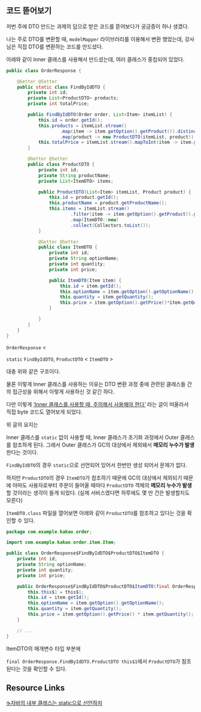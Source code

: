 ## 코드 뜯어보기

저번 주에 DTO 만드는 과제의 답으로 받은 코드를 뜯어보다가 궁금증이 하나 생겼다.

나는 주로 DTO를 변환할 때, `modelMapper` 라이브러리를 이용해서 변환 했었는데, 강사님은 직접 DTO를 변환하는 코드를 만드셨다.

아래와 같이 Inner 클래스를 사용해서 만드셨는데, 여러 클래스가 중첩되어 있었다.

```java
public class OrderResponse {

    @Getter @Setter
    public static class FindByIdDTO {
        private int id;
        private List<ProductDTO> products;
        private int totalPrice;

        public FindByIdDTO(Order order, List<Item> itemList) {
            this.id = order.getId();
            this.products = itemList.stream()
                    .map(item -> item.getOption().getProduct()).distinct()
                    .map(product -> new ProductDTO(itemList, product)).collect(Collectors.toList());
            this.totalPrice = itemList.stream().mapToInt(item -> item.getOption().getPrice() * item.getQuantity()).sum();
        }

        @Getter @Setter
        public class ProductDTO {
            private int id;
            private String productName;
            private List<ItemDTO> items;

            public ProductDTO(List<Item> itemList, Product product) {
                this.id = product.getId();
                this.productName = product.getProductName();
                this.items = itemList.stream()
                        .filter(item -> item.getOption().getProduct().getId() == product.getId())
                        .map(ItemDTO::new)
                        .collect(Collectors.toList());
            }

            @Getter @Setter
            public class ItemDTO {
                private int id;
                private String optionName;
                private int quantity;
                private int price;

                public ItemDTO(Item item) {
                    this.id = item.getId();
                    this.optionName = item.getOption().getOptionName();
                    this.quantity = item.getQuantity();
                    this.price = item.getOption().getPrice()*item.getQuantity();
                }

            }
        }
    }
}
```

`OrderResponse` < 

`static` `FindByIdDTO`, `ProductDTO` < `ItemDTO` > 

>

대충 위와 같은 구조이다.

물론 이렇게 Inner 클래스를 사용하는 이유는 DTO 변환 과정 중에 관련된 클래스들 간의 접근성을 위해서 이렇게 사용하신 것 같긴 하다.

다만 이렇게 [‘Inner 클래스를 사용할 때, 주의해서 사용해야 한다’](https://inpa.tistory.com/entry/JAVA-%E2%98%95-%EC%9E%90%EB%B0%94%EC%9D%98-%EB%82%B4%EB%B6%80-%ED%81%B4%EB%9E%98%EC%8A%A4%EB%8A%94-static-%EC%9C%BC%EB%A1%9C-%EC%84%A0%EC%96%B8%ED%95%98%EC%9E%90) 라는 글이 떠올라서 직접 byte 코드도 열어보게 되었다.

위 글의 요지는 

Inner 클래스를 `static` 없이 사용할 때, Inner 클래스가 초기화 과정에서 Outer 클래스를 참조하게 된다. 그래서 Outer 클래스가 GC의 대상에서 제외돼서 **메모리 누수가 발생**한다는 것이다.

`FindByIdDTO`의 경우 `static`으로 선언되어 있어서 한번만 생성 되어서 문제가 없다.

하지만 `ProductDTO`의 경우 `ItemDTO`가 참조하기 때문에 GC의 대상에서 제외되기 때문에 아마도 사용자로부터 주문이 들어올 때마다 `ProductDTO` 객체의 **메모리 누수가 발생**할 것이라는 생각이 들게 되었다. (실제 서비스였다면 하루에도 몇 만 건은 발생할지도 모른다)

`ItemDTO.class` 파일을 열어보면 아래와 같이 `ProductDTO`를 참조하고 있다는 것을 확인할 수 있다.

```java
package com.example.kakao.order;

import com.example.kakao.order.item.Item;

public class OrderResponse$FindByIdDTO$ProductDTO$ItemDTO {
    private int id;
    private String optionName;
    private int quantity;
    private int price;

    public OrderResponse$FindByIdDTO$ProductDTO$ItemDTO(final OrderResponse.FindByIdDTO.ProductDTO this$1, Item item) {
        this.this$1 = this$1;
        this.id = item.getId();
        this.optionName = item.getOption().getOptionName();
        this.quantity = item.getQuantity();
        this.price = item.getOption().getPrice() * item.getQuantity();
    }

    // ... 
}
```

ItemDTO의 매개변수 타입 부분에

`final OrderResponse.FindByIdDTO.ProductDTO this$1`에서 `ProductDTO`가 참조된다는 것을 확인할 수 있다.

## Resource Links

[☕자바의 내부 클래스는 static으로 선언하자](https://inpa.tistory.com/entry/JAVA-%E2%98%95-%EC%9E%90%EB%B0%94%EC%9D%98-%EB%82%B4%EB%B6%80-%ED%81%B4%EB%9E%98%EC%8A%A4%EB%8A%94-static-%EC%9C%BC%EB%A1%9C-%EC%84%A0%EC%96%B8%ED%95%98%EC%9E%90)
